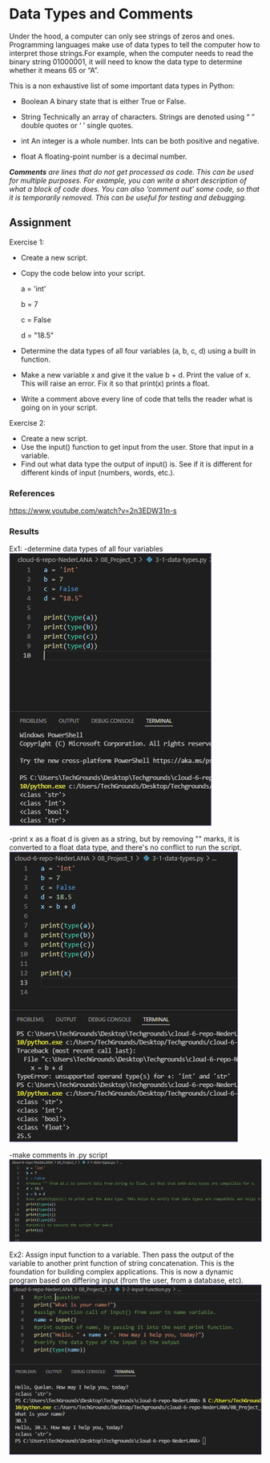 # Data Types and Comments
Under the hood, a computer can only see strings of zeros and ones. Programming languages make use of data types to tell the computer how to interpret those strings.For example, when the computer needs to read the binary string 01000001, it will need to know the data type to determine whether it means 65 or “A”.

This is a non exhaustive list of some important data types in Python:

* Boolean
A binary state that is either True or False.

* String
Technically an array of characters. Strings are denoted using “ ” double quotes or ‘ ’ single quotes.

* int
An integer is a whole number. Ints can be both positive and negative.

* float
A floating-point number is a decimal number.

***Comments** are lines that do not get processed as code. This can be used for multiple purposes. For example, you can write a short description of what a block of code does. You can also ‘comment out’ some code, so that it is temporarily removed. This can be useful for testing and debugging.*


## Assignment
Exercise 1:

- Create a new script.
- Copy the code below into your script.

    a = 'int'

    b = 7

    c = False

    d = "18.5"

- Determine the data types of all four variables (a, b, c, d) using a built in function.
- Make a new variable x and give it the value b + d. Print the value of x. This will raise an error. Fix it so that print(x) prints a float.
- Write a comment above every line of code that tells the reader what is going on in your script.


Exercise 2:

- Create a new script.
- Use the input() function to get input from the user. Store that input in a variable.
- Find out what data type the output of input() is. See if it is different for different kinds of input (numbers, words, etc.).

### References
https://www.youtube.com/watch?v=2n3EDW31n-s


### Results

Ex1:
-determine data types of all four variables
![](../00_includes/wk08/3-ex1-1.png)

-print x as a float
d is given as a string, but by removing "" marks, it is converted to a float data type, and there's no conflict to run the script.
![](../00_includes/wk08/3-ex1-2.png)

-make comments in .py script 
![](../00_includes/wk08/3-ex1-3.png)


Ex2:
Assign input function to a variable. Then pass the output of the variable to another print function of string concatenation.
This is the foundation for building complex applications. This is now a dynamic program based on differing input (from the user, from a database, etc). 
![](../00_includes/wk08/3-ex2.png)
